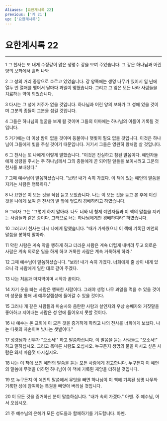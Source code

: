 ```yaml
---
Aliases: [요한계시록 22]
previous: ['계 21']
up: ['요한계시록']
---
```

# 요한계시록 22

***


1 그 천사는 또 내게 수정같이 맑은 생명수 강을 보여 주었습니다. 그 강은 하나님과 어린 양의 보좌에서 흘러 나와 

2 그 성의 거리 중앙으로 흐르고 있었습니다. 강 양쪽에는 생명 나무가 있어서 일 년에 열두 번 열매를 맺어서 달마다 과일이 맺혔습니다. 그리고 그 잎은 모든 나라 사람들을 치료하는 약이 되었습니다. 

3 다시는 그 성에 저주가 없을 것입니다. 하나님과 어린 양의 보좌가 그 성에 있을 것이며 그분의 종들이 그분을 섬길 것입니다. 

4 그들은 하나님의 얼굴을 보게 될 것이며 그들의 이마에는 하나님의 이름이 기록될 것입니다. 

5 거기에는 더 이상 밤이 없을 것이며 등불이나 햇빛이 필요 없을 것입니다. 이것은 하나님이 그들에게 빛을 주실 것이기 때문입니다. 거기서 그들은 영원히 왕처럼 살 것입니다. 

6 그 천사는 또 나에게 이렇게 말했습니다. "이것은 진실하고 참된 말씀이다. 예언자들에게 성령을 주시는 주 하나님께서 그의 종들에게 곧 되어질 일들을 보이시려고 그분의 천사를 보내셨다." 

7 그때 예수님이 말씀하셨습니다. "보라! 내가 속히 가겠다. 이 책에 있는 예언의 말씀을 지키는 사람은 행복하다." 

8 나 요한은 이 모든 것을 직접 듣고 보았습니다. 나는 이 모든 것을 듣고 본 후에 이런 것을 나에게 보여 준 천사의 발 앞에 엎드려 경배하려고 하였습니다. 

9 그러자 그는 "그렇게 하지 말아라. 나도 너와 네 형제 예언자들과 이 책의 말씀을 지키는 사람들과 같은 종이다. 그러므로 너는 하나님에게만 경배하여라" 하였습니다. 

10 그러고서 천사는 다시 나에게 말했습니다. "때가 가까웠으니 이 책에 기록된 예언의 말씀을 봉하지 말아라. 

11 악한 사람은 계속 악을 행하게 하고 더러운 사람은 계속 더럽게 내버려 두고 의로운 사람은 계속 의로운 일을 하게 하고 거룩한 사람은 계속 거룩하게 하라." 

12 그때 예수님이 말씀하셨습니다. "보라! 내가 속히 가겠다. 너희에게 줄 상이 내게 있으니 각 사람에게 일한 대로 갚아 주겠다. 

13 나는 처음과 마지막이며 시작과 끝이다. 

14 자기 옷을 빠는 사람은 행복한 사람이다. 그래야 생명 나무 과일을 먹을 수 있을 것이며 성문을 통해 새 예루살렘성에 들어갈 수 있을 것이다. 

15 그러나 개 같은 사람들과 마술사와 음란한 사람과 살인자와 우상 숭배자와 거짓말을 좋아하고 지어내는 사람은 성 안에 들어오지 못할 것이다. 

16 나 예수는 온 교회에 이 모든 것을 증거하게 하려고 나의 천사를 너희에게 보냈다. 나는 다윗의 자손이며 빛나는 샛별이다." 

17 성령님과 신부가 "오소서!" 하고 말씀하십니다. 이 말씀을 듣는 사람들도 "오소서!" 하고 말하십시오. 그리고 목마른 사람도 오십시오. 누구든지 생명의 물을 마시고 싶은 사람은 와서 마음껏 마시십시오. 

18 나는 이 책에 쓰인 예언의 말씀을 듣는 모든 사람에게 경고합니다. 누구든지 이 예언의 말씀에 무엇을 더하면 하나님이 이 책에 기록된 재앙을 더하실 것입니다. 

19 또 누구든지 이 예언의 말씀에서 무엇을 빼면 하나님이 이 책에 기록된 생명 나무와 거룩한 성에 참여하는 특권을 빼앗아 버리실 것입니다. 

20 이 모든 것을 증거하신 분이 말씀하십니다. "내가 속히 가겠다." 아멘. 주 예수님, 어서 오십시오. 

21 주 예수님의 은혜가 모든 성도들과 함께하기를 기도합니다. 아멘.
